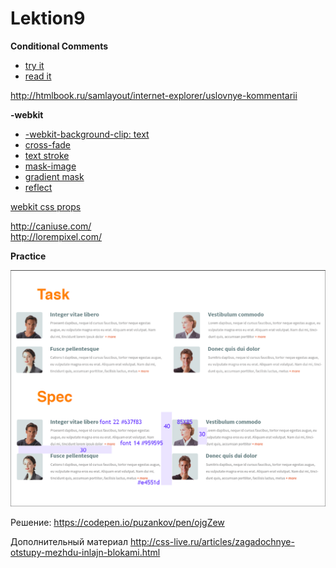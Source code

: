 # Lektion9  

**Conditional Comments**  
* [try it](http://codepen.io/puzankov/pen/xGGGRG?editors=100)
* [read it](https://msdn.microsoft.com/en-us/library/ms537512(v=vs.85).aspx)

<http://htmlbook.ru/samlayout/internet-explorer/uslovnye-kommentarii>  

**-webkit**
* [-webkit-background-clip: text](http://codepen.io/puzankov/pen/rVVVOg?editors=110)
* [cross-fade](http://codepen.io/puzankov/pen/eNNNNX?editors=110)
* [text stroke](http://codepen.io/puzankov/pen/YXXXwp?editors=110)
* [mask-image](http://codepen.io/puzankov/pen/gpppMx?editors=110)
* [gradient mask](http://codepen.io/puzankov/pen/XbbbKv?editors=110)
* [reflect](http://codepen.io/puzankov/pen/vOOOXx?editors=110)

[webkit css props](http://css-infos.net/properties/webkit)  

<http://caniuse.com/>  
<http://lorempixel.com/>  

**Practice**

![Practice.PNG](Practice.PNG)  

Решение: <https://codepen.io/puzankov/pen/ojgZew>

Дополнительный материал <http://css-live.ru/articles/zagadochnye-otstupy-mezhdu-inlajn-blokami.html>
